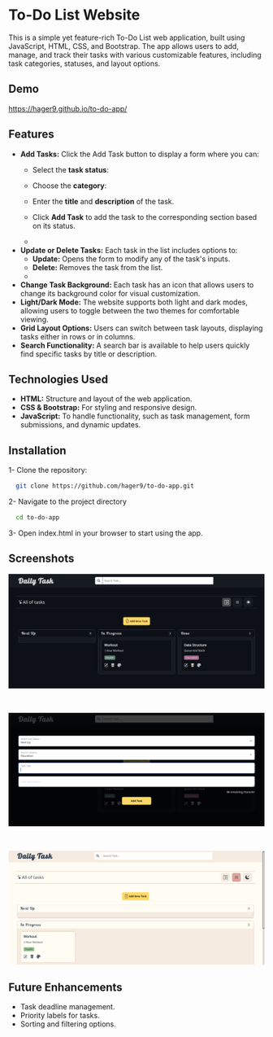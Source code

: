 # To-Do List Website
This is a simple yet feature-rich To-Do List web application, built using JavaScript, HTML, CSS, and Bootstrap. The app allows users to add, manage, and track their tasks with various customizable features, including task categories, statuses, and layout options.

## Demo 
  https://hager9.github.io/to-do-app/

## Features
- **Add Tasks:** Click the Add Task button to display a form where you can:
   - Select the **task status**:
   - Choose the **category**:
   - Enter the **title** and **description** of the task.
   - Click **Add Task** to add the task to the corresponding section based on its status.
 
   - 
- **Update or Delete Tasks:** Each task in the list includes options to:
    - **Update:** Opens the form to modify any of the task's inputs.
    - **Delete:** Removes the task from the list.
    - 
- **Change Task Background:** Each task has an icon that allows users to change its background color for visual customization.
- **Light/Dark Mode:** The website supports both light and dark modes, allowing users to toggle between the two themes for comfortable viewing.
- **Grid Layout Options:** Users can switch between task layouts, displaying tasks either in rows or in columns.
- **Search Functionality:** A search bar is available to help users quickly find specific tasks by title or description.

## Technologies Used 
- **HTML:** Structure and layout of the web application.
- **CSS & Bootstrap:** For styling and responsive design.
- **JavaScript:** To handle functionality, such as task management, form submissions, and dynamic updates.

## Installation

1- Clone the repository:

```bash
  git clone https://github.com/hager9/to-do-app.git
```
2- Navigate to the project directory

```bash
  cd to-do-app
```
3- Open index.html in your browser to start using the app.

## Screenshots
![Page](https://github.com/hager9/to-do-app/blob/main/Screenshot%202024-10-10%20160712.png)

<br>

![Page](https://github.com/hager9/to-do-app/blob/main/Screenshot%202024-10-10%20160734.png)

<br>

![Page](https://github.com/hager9/to-do-app/blob/main/Screenshot%202024-10-10%20160804.png)



## Future Enhancements
- Task deadline management.
- Priority labels for tasks.
- Sorting and filtering options.
